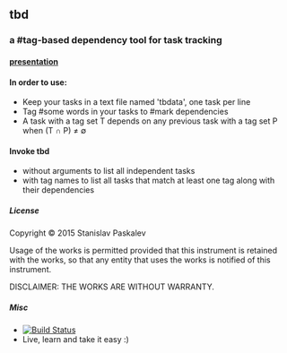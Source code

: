 ## tbd
### a #tag-based dependency tool for task tracking

#### [presentation](http://go-talks.appspot.com/github.com/solarsea/tbd/tbd.slide#1)

#### In order to use:

* Keep your tasks in a text file named 'tbdata', one task per line
* Tag #some words in your tasks to #mark dependencies
* A task with a tag set T depends on any previous task with a tag set P when (T ∩ P) ≠ ∅

#### Invoke tbd

* without arguments to list all independent tasks
* with tag names to list all tasks that match at least one tag along with their dependencies

##### License

Copyright ©  2015 Stanislav Paskalev

Usage of the works is permitted provided that this instrument is retained with the works, so that any entity that uses the works is notified of this instrument.

DISCLAIMER: THE WORKS ARE WITHOUT WARRANTY.

##### Misc

* [![Build Status](https://drone.io/github.com/solarsea/tbd/status.png)](https://drone.io/github.com/solarsea/tbd/latest)
* Live, learn and take it easy :)
